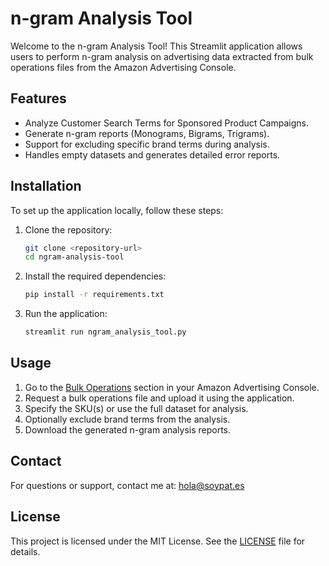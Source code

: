 # n-gram Analysis Tool

Welcome to the n-gram Analysis Tool! This Streamlit application allows users to perform n-gram analysis on advertising data extracted from bulk operations files from the Amazon Advertising Console.

## Features

- Analyze Customer Search Terms for Sponsored Product Campaigns.
- Generate n-gram reports (Monograms, Bigrams, Trigrams).
- Support for excluding specific brand terms during analysis.
- Handles empty datasets and generates detailed error reports.

## Installation

To set up the application locally, follow these steps:

1. Clone the repository:

   ```bash
   git clone <repository-url>
   cd ngram-analysis-tool
   ```

2. Install the required dependencies:

   ```bash
   pip install -r requirements.txt
   ```

3. Run the application:

   ```bash
   streamlit run ngram_analysis_tool.py
   ```

## Usage

1. Go to the [Bulk Operations](https://assets.zyrosite.com/m5KLvqrBjzHJbZkk/ngram_bulk_needs-YrDqqxMLQrtekppJ.png) section in your Amazon Advertising Console.
2. Request a bulk operations file and upload it using the application.
3. Specify the SKU(s) or use the full dataset for analysis.
4. Optionally exclude brand terms from the analysis.
5. Download the generated n-gram analysis reports.

## Contact

For questions or support, contact me at: [hola@soypat.es](mailto:hola@soypat.es)

## License

This project is licensed under the MIT License. See the [LICENSE](./LICENSE) file for details.
